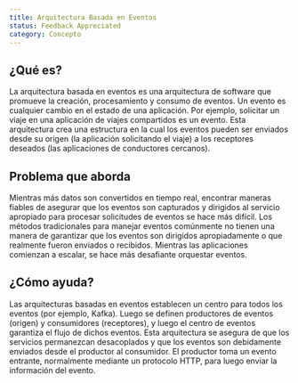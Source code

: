 ```yaml
---
title: Arquitectura Basada en Eventos
status: Feedback Appreciated
category: Concepto
---
```


## ¿Qué es?

La arquitectura basada en eventos es una arquitectura de software que promueve la creación, procesamiento y consumo de eventos. Un evento es cualquier cambio en el estado de una aplicación. Por ejemplo, solicitar un viaje en una aplicación de viajes compartidos es un evento. Esta arquitectura crea una estructura en la cual los eventos pueden ser enviados desde su origen (la aplicación solicitando el viaje) a los receptores deseados (las aplicaciones de conductores cercanos).

## Problema que aborda

Mientras más datos son convertidos en tiempo real, encontrar maneras fiables de asegurar que los eventos son capturados y dirigidos al servicio apropiado para procesar solicitudes de eventos se hace más difícil. Los métodos tradicionales para manejar eventos comúnmente no tienen una manera de garantizar que los eventos son dirigidos apropiadamente o que realmente fueron enviados o recibidos. Mientras las aplicaciones comienzan a escalar, se hace más desafiante orquestar eventos.

## ¿Cómo ayuda?

Las arquitecturas basadas en eventos establecen un centro para todos los eventos (por ejemplo, Kafka). Luego se definen productores de eventos (origen) y consumidores (receptores), y luego el centro de eventos garantiza el flujo de dichos eventos. Esta arquitectura se asegura de que los servicios permanezcan desacoplados y que los eventos son debidamente enviados desde el productor al consumidor. El productor toma un evento entrante, normalmente mediante un protocolo HTTP, para luego enviar la información del evento.